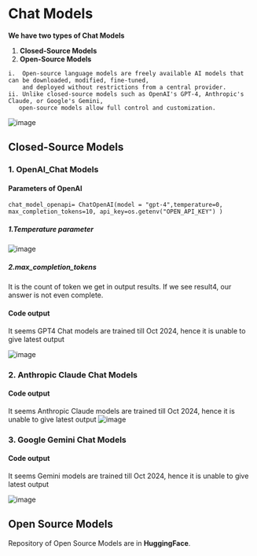 # Chat Models

******We have two types of Chat Models******
1. **Closed-Source Models**
2. **Open-Source Models**

```
i.  Open-source language models are freely available AI models that can be downloaded, modified, fine-tuned,
    and deployed without restrictions from a central provider. 
ii. Unlike closed-source models such as OpenAI's GPT-4, Anthropic's Claude, or Google's Gemini,
   open-source models allow full control and customization.
```
![image](https://github.com/user-attachments/assets/9e4985ec-0053-4bc5-ab90-d31f51ac49f3)



## Closed-Source Models 

### 1. OpenAI_Chat Models 
#### Parameters of OpenAI

```chat_model_openapi= ChatOpenAI(model = "gpt-4",temperature=0, max_completion_tokens=10, api_key=os.getenv("OPEN_API_KEY") )```

##### 1.Temperature parameter
![image](https://github.com/user-attachments/assets/e8ead1c5-4c49-4b84-a92e-58c178741a09)

##### 2.max_completion_tokens
It is the count of token we get in output results. If we see result4, our answer is not even complete.

#### Code output
It seems GPT4 Chat models are trained till Oct 2024, hence it is unable to give latest output

![image](https://github.com/user-attachments/assets/bf639bb8-6c41-46e7-8d95-1203dd6acf45)

### 2. Anthropic Claude Chat Models

#### Code output
It seems Anthropic Claude models are trained till Oct 2024, hence it is unable to give latest output
![image](https://github.com/user-attachments/assets/02323657-6b36-4b20-8451-08dbd15cd67c)

### 3. Google Gemini Chat Models

#### Code output
It seems Gemini models are trained till Oct 2024, hence it is unable to give latest output

![image](https://github.com/user-attachments/assets/e2fc60f6-39c9-44a9-b049-4394745ecb8a)

## Open Source Models 

Repository of Open Source Models are in **HuggingFace**.

